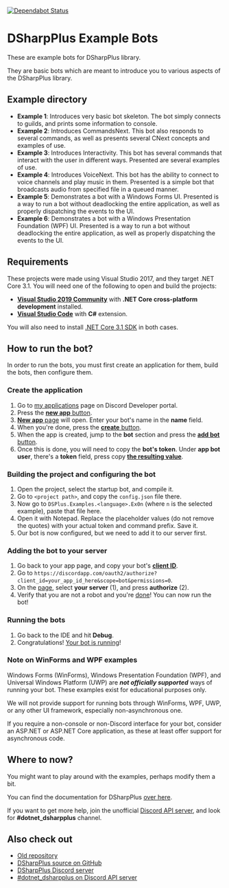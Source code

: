 [![Dependabot Status](https://api.dependabot.com/badges/status?host=github&repo=Kiritsu/DSharpPlus-Examples-4.0)](https://dependabot.com)

# DSharpPlus Example Bots
These are example bots for DSharpPlus library.

They are basic bots which are meant to introduce you to various aspects of the DSharpPlus library.

## Example directory
* **Example 1**: Introduces very basic bot skeleton. The bot simply connects to guilds, and prints some information to console.
* **Example 2**: Introduces CommandsNext. This bot also responds to several commands, as well as presents several CNext concepts and examples of use.
* **Example 3**: Introduces Interactivity. This bot has several commands that interact with the user in different ways. Presented are several examples of use.
* **Example 4**: Introduces VoiceNext. This bot has the ability to connect to voice channels and play music in them. Presented is a simple bot that broadcasts audio from specified file in a queued manner.
* **Example 5**: Demonstrates a bot with a Windows Forms UI. Presented is a way to run a bot without deadlocking the entire application, as well as properly dispatching the events to the UI.
* **Example 6**: Demonstrates a bot with a Windows Presentation Foundation (WPF) UI. Presented is a way to run a bot without deadlocking the entire application, as well as properly dispatching the events to the UI.

## Requirements
These projects were made using Visual Studio 2017, and they target .NET Core 3.1. You will need one of the following to open and build the projects:

* [**Visual Studio 2019 Community**](https://www.visualstudio.com/thank-you-downloading-visual-studio/?sku=Community) with **.NET Core cross-platform development** installed.
* [**Visual Studio Code**](https://code.visualstudio.com/download) with **C#** extension.

You will also need to install [.NET Core 3.1 SDK](https://www.microsoft.com/net/download/core) in both cases.

## How to run the bot?
In order to run the bots, you must first create an application for them, build the bots, then configure them.

### Create the application
1. Go to [my applications](https://discord.com/developers/applications) page on Discord Developer portal.
2. Press the [**new app** button](https://i.alnmrc.com/29d16ffddcd8435f99e86ffa78a86504.png).
3. [**New app** page](https://i.alnmrc.com/abeb12f1133046c6b7f08c0fa4263739.png) will open. Enter your bot's name in the **name** field.
4. When you're done, press the [**create** button](https://i.alnmrc.com/627753c5866249f5b4d3b842c00e7bc5.png).
5. When the app is created, jump to the **bot** section and press the [**add bot** button](https://i.alnmrc.com/f69a561b41ad45cf97a78602decd7778.png).
6. Once this is done, you will need to copy the **bot's token**. Under **app bot user**, there's a **token** field, press copy [**the resulting value**](https://i.alnmrc.com/159c9553915d49e9abd57286c3577ee4.png).

### Building the project and configuring the bot
1. Open the project, select the startup bot, and compile it.
2. Go to `<project path>`, and copy the `config.json` file there.
3. Now go to `DSPlus.Examples.<language>.Ex0n` (where `n` is the selected example), paste that file here.
4. Open it with Notepad. Replace the placeholder values (do not remove the quotes) with your actual token and command prefix. Save it.
5. Our bot is now configured, but we need to add it to our server first.

### Adding the bot to your server
1. Go back to your app page, and copy your bot's [**client ID**](https://i.alnmrc.com/a4a875102c844a9496aac3c3df8c6095.png).
2. Go to `https://discordapp.com/oauth2/authorize?client_id=your_app_id_here&scope=bot&permissions=0`.
3. On the [page](https://i.alnmrc.com/5b9518536ad64f209348878a6c077b68.png), select **your server** (1), and press **authorize** (2).
4. Verify that you are not a robot and you're [done](https://i.alnmrc.com/9765b4f11401423280f539166fd49520.png)! You can now run the bot!

### Running the bots
1. Go back to the IDE and hit **Debug**.
2. Congratulations! [Your bot is running](https://i.alnmrc.com/d890f078488e440bb121e1b8f4b5c56f.png)!

### Note on WinForms and WPF examples
Windows Forms (WinForms), Windows Presentation Foundation (WPF), and Universal Windows Platform (UWP) are ***not officially supported*** ways of running your bot. These examples exist for educational purposes only.

We will not provide support for running bots through WinForms, WPF, UWP, or any other UI framework, especially non-asynchronous one.

If you require a non-console or non-Discord interface for your bot, consider an ASP.NET or ASP.NET Core application, as these at least offer support for asynchronous code.

## Where to now?
You might want to play around with the examples, perhaps modify them a bit.

You can find the documentation for DSharpPlus [over here](https://dsharpplus.github.io/).

If you want to get more help, join the unofficial [Discord API server](https://discord.gg/discord-api), and look for **#dotnet_dsharpplus** channel.

## Also check out
* [Old repository](https://github.com/DSharpPlus/Example-Bots)
* [DSharpPlus source on GitHub](https://github.com/DSharpPlus/DSharpPlus)
* [DSharpPlus Discord server](https://discord.gg/TtjsTFB)
* [#dotnet_dsharpplus on Discord API server](https://discord.gg/discord-api)
